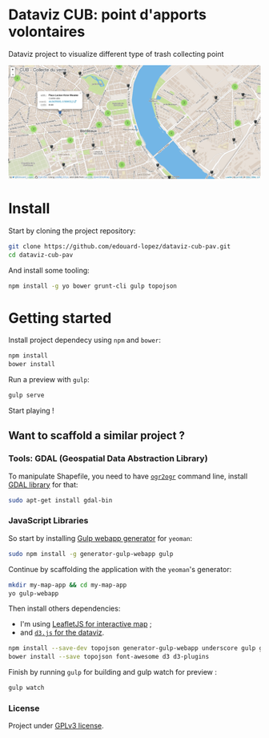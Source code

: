 # Dataviz CUB: point d'apports volontaires

Dataviz project to visualize different type of trash collecting point

![dataviz preview](./preview.png)

# Install

Start by cloning the project repository:
```bash
git clone https://github.com/edouard-lopez/dataviz-cub-pav.git
cd dataviz-cub-pav
```
And install some tooling:
```bash
npm install -g yo bower grunt-cli gulp topojson
```

# Getting started

Install project dependecy using `npm` and `bower`:
```bash
npm install
bower install
```
Run a preview with `gulp`:
```bash
gulp serve
```
Start playing !

## Want to scaffold a similar project ?

### Tools: GDAL (Geospatial Data Abstraction Library)

To manipulate Shapefile, you need to have [`ogr2ogr`](http://www.gdal.org/ogr2ogr.html) command line, install [GDAL library](http://www.gdal.org/) for that:
```bash
sudo apt-get install gdal-bin
```

### JavaScript Libraries


So start by installing [Gulp webapp generator](https://www.npmjs.org/package/generator-gulp-webapp) for `yeoman`:
```bash
sudo npm install -g generator-gulp-webapp gulp
```

Continue by scaffolding the application with the `yeoman`'s generator:
```bash
mkdir my-map-app && cd my-map-app
yo gulp-webapp
```
Then install others dependencies:

* I'm using [LeafletJS for interactive map](http://leafletjs.com/) ;
* and [`d3.js` for the dataviz](http://d3js.org/).

```bash
npm install --save-dev topojson generator-gulp-webapp underscore gulp gulp-sass
bower install --save topojson font-awesome d3 d3-plugins
```

Finish by running `gulp` for building and gulp watch for preview :
```bash
gulp watch
```

### License

Project under [GPLv3 license](http://choosealicense.com/licenses/gpl-3.0/).